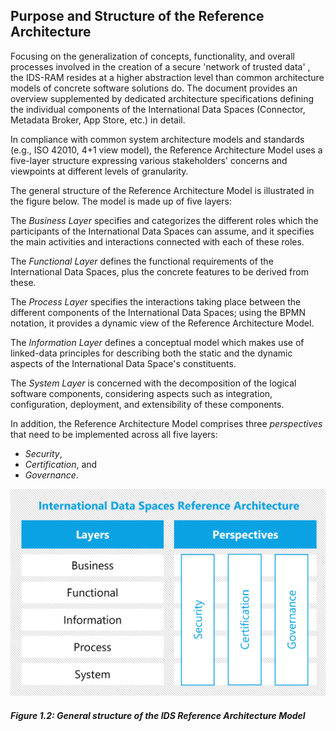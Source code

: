 ## Purpose and Structure of the Reference Architecture ##

Focusing on the generalization of concepts, functionality, and overall
processes involved in the creation of a secure 'network of trusted
data' , the IDS-RAM resides at a higher abstraction level than common
architecture models of concrete software solutions do. The document
provides an overview supplemented by dedicated architecture
specifications defining the individual components of the International
Data Spaces (Connector, Metadata Broker, App Store, etc.) in detail.

In compliance with common system architecture models and standards
(e.g., ISO 42010, 4+1 view model), the Reference Architecture Model uses
a five-layer structure expressing various stakeholders' concerns and
viewpoints at different levels of granularity.

The general structure of the Reference Architecture Model is illustrated
in the figure below. The model is made up of five layers:

The *Business Layer* specifies and
categorizes the different roles which the participants of the
International Data Spaces can assume, and it specifies the main
activities and interactions connected with each of these roles.

The *Functional Layer* defines the functional requirements of the
International Data Spaces, plus the concrete features to be derived from
these.

The *Process Layer* specifies the interactions taking place
between the different components of the International Data Spaces; using
the BPMN notation, it provides a dynamic view of the Reference
Architecture Model.

The *Information Layer* defines a conceptual model
which makes use of linked-data principles for describing both the static
and the dynamic aspects of the International Data Space's constituents.

The *System Layer* is concerned with the decomposition of the logical
software components, considering aspects such as integration,
configuration, deployment, and extensibility of these components.

In addition, the Reference Architecture Model comprises three
*perspectives* that need to be implemented across all five layers:

- *Security*,
- *Certification*, and
- *Governance*.

![ General structure of Reference Architecture Model](media/image11.png)
##### Figure 1.2: General structure of the IDS Reference Architecture Model
